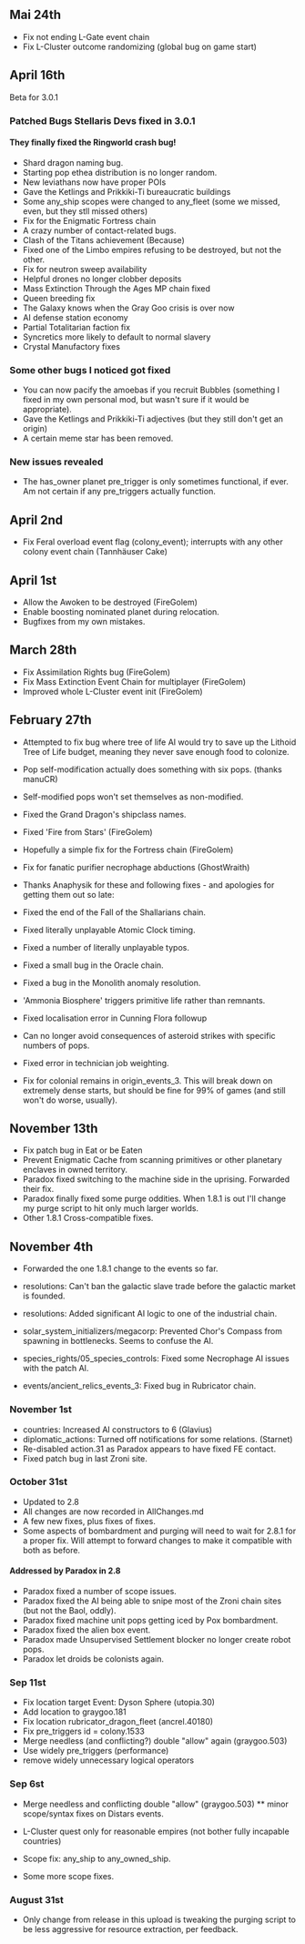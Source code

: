 
## Mai 24th

* Fix not ending L-Gate event chain
* Fix L-Cluster outcome randomizing (global bug on game start)

## April 16th

Beta for 3.0.1

### Patched Bugs Stellaris Devs fixed in 3.0.1

#### They finally fixed the Ringworld crash bug!

* Shard dragon naming bug.
* Starting pop ethea distribution is no longer random.
* New leviathans now have proper POIs
* Gave the Ketlings and Prikkiki-Ti bureaucratic buildings
* Some any_ship scopes were changed to any_fleet (some we missed, even, but they stll missed others)
* Fix for the Enigmatic Fortress chain
* A crazy number of contact-related bugs.
* Clash of the Titans achievement (Because)
* Fixed one of the Limbo empires refusing to be destroyed, but not the other.
* Fix for neutron sweep availability
* Helpful drones no longer clobber deposits
* Mass Extinction Through the Ages MP chain fixed
* Queen breeding fix
* The Galaxy knows when the Gray Goo crisis is over now
* AI defense station economy
* Partial Totalitarian faction fix
* Syncretics more likely to default to normal slavery
* Crystal Manufactory fixes

### Some other bugs I noticed got fixed

* You can now pacify the amoebas if you recruit Bubbles (something I fixed in my own personal mod, but wasn't sure if it would be appropriate).
* Gave the Ketlings and Prikkiki-Ti adjectives (but they still don't get an origin)
* A certain meme star has been removed.

### New issues revealed

* The has_owner planet pre_trigger is only sometimes functional, if ever. Am not certain if any pre_triggers actually function.

## April 2nd

* Fix Feral overload event flag (colony_event); interrupts with any other colony event chain (Tannhäuser Cake)

## April 1st

* Allow the Awoken to be destroyed (FireGolem)
* Enable boosting nominated planet during relocation.
* Bugfixes from my own mistakes.

## March 28th

* Fix Assimilation Rights bug (FireGolem)
* Fix Mass Extinction Event Chain for multiplayer (FireGolem)
* Improved whole L-Cluster event init (FireGolem)

## February 27th

* Attempted to fix bug where tree of life AI would try to save up the Lithoid Tree of Life budget, meaning they never save enough food to colonize.
* Pop self-modification actually does something with six pops. (thanks manuCR)
* Self-modified pops won't set themselves as non-modified.
* Fixed the Grand Dragon's shipclass names.
* Fixed 'Fire from Stars' (FireGolem)
* Hopefully a simple fix for the Fortress chain (FireGolem)
* Fix for fanatic purifier necrophage abductions (GhostWraith)

* Thanks Anaphysik for these and following fixes - and apologies for getting them out so late:
* Fixed the end of the Fall of the Shallarians chain. 
* Fixed literally unplayable Atomic Clock timing.
* Fixed a number of literally unplayable typos.
* Fixed a small bug in the Oracle chain.
* Fixed a bug in the Monolith anomaly resolution.
* 'Ammonia Biosphere' triggers primitive life rather than remnants.
* Fixed localisation error in Cunning Flora followup
* Can no longer avoid consequences of asteroid strikes with specific numbers of pops.
* Fixed error in technician job weighting.
* Fix for colonial remains in origin_events_3. This will break down on extremely dense starts, but should be fine for 99% of games (and still won't do worse, usually).

## November 13th

* Fix patch bug in Eat or be Eaten
* Prevent Enigmatic Cache from scanning primitives or other planetary enclaves in owned territory.
* Paradox fixed switching to the machine side in the uprising. Forwarded their fix.
* Paradox finally fixed some purge oddities. When 1.8.1 is out I'll change my purge script to hit only much larger worlds.
* Other 1.8.1 Cross-compatible fixes.

## November 4th

* Forwarded the one 1.8.1 change to the events so far.

* resolutions: Can't ban the galactic slave trade before the galactic market is founded.
* resolutions: Added significant AI logic to one of the industrial chain.
* solar_system_initializers/megacorp: Prevented Chor's Compass from spawning in bottlenecks. Seems to confuse the AI.
* species_rights/05_species_controls: Fixed some Necrophage AI issues with the patch AI.
* events/ancient_relics_events_3: Fixed bug in Rubricator chain.

### November 1st

* countries: Increased AI constructors to 6 (Glavius)
* diplomatic_actions: Turned off notifications for some relations. (Starnet)
* Re-disabled action.31 as Paradox appears to have fixed FE contact.
* Fixed patch bug in last Zroni site.

### October 31st

* Updated to 2.8
* All changes are now recorded in AllChanges.md
* A few new fixes, plus fixes of fixes.
* Some aspects of bombardment and purging will need to wait for 2.8.1 for a proper fix. Will attempt to forward changes to make it compatible with both as before.

#### Addressed by Paradox in 2.8

* Paradox fixed a number of scope issues.
* Paradox fixed the AI being able to snipe most of the Zroni chain sites (but not the Baol, oddly).
* Paradox fixed machine unit pops getting iced by Pox bombardment.
* Paradox fixed the alien box event.
* Paradox made Unsupervised Settlement blocker no longer create robot pops.
* Paradox let droids be colonists again.

### Sep 11st
* Fix location target Event: Dyson Sphere (utopia.30)
* Add location to graygoo.181
* Fix location rubricator_dragon_fleet (ancrel.40180)
* Fix pre_triggers id = colony.1533
* Merge needless (and conflicting?) double "allow" again (graygoo.503)
* Use widely pre_triggers (performance)
* remove widely unnecessary logical operators 

### Sep 6st
* Merge needless and conflicting double "allow" (graygoo.503)
** minor scope/syntax fixes on Distars events.

* L-Cluster quest only for reasonable empires (not bother fully incapable countries)

* Scope fix: any_ship to any_owned_ship.
* Some more scope fixes.

### August 31st

* Only change from release in this upload is tweaking the purging script to be less aggressive for resource extraction, per feedback.

